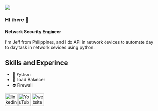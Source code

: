 ![](https://dijkstra845412766.files.wordpress.com/2023/11/picture1-1.png)

### Hi there 👋
#### Network Security Engineer

I'm Jeff from Philippines, and I do API in network devices to automate day to day task in network devices using python.

## Skills and Experince
* 🐍 Python
* 🔀 Load Balancer
* ⛔ Firewall

[<img src='https://cdn.jsdelivr.net/npm/simple-icons@3.0.1/icons/linkedin.svg' alt='linkedin' height='40'>](https://www.linkedin.com/in/https://www.linkedin.com/in/jeffrey-oppuer-636478165//)  [<img src='https://cdn.jsdelivr.net/npm/simple-icons@3.0.1/icons/youtube.svg' alt='YouTube' height='40'>](https://www.youtube.com/channel/https://www.youtube.com/channel/UCw_A0p5gVgCP5tnaT8SoLrg)  [<img src='https://cdn.jsdelivr.net/npm/simple-icons@3.0.1/icons/icloud.svg' alt='website' height='40'>](https://wordpress.com/view/dijkstra845412766.wordpress.com) 
